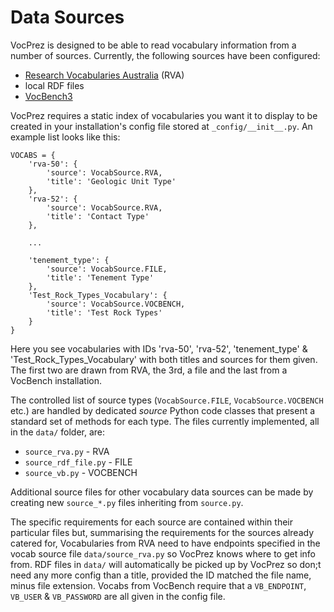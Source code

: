 # Data Sources

VocPrez is designed to be able to read vocabulary information from a number of sources. Currently, the following sources have been configured:

* [Research Vocabularies Australia](http://vocabs.ands.org.au) (RVA)
* local RDF files
* [VocBench3](http://vocbench.uniroma2.it/)

VocPrez requires a static index of vocabularies you want it to display to be created in your installation's config file stored at `_config/__init__.py`. An example list looks like this: 

```
VOCABS = {
    'rva-50': {
        'source': VocabSource.RVA,
        'title': 'Geologic Unit Type'
    },
    'rva-52': {
        'source': VocabSource.RVA,
        'title': 'Contact Type'
    },
    
    ...

    'tenement_type': {
        'source': VocabSource.FILE,
        'title': 'Tenement Type'
    },
    'Test_Rock_Types_Vocabulary': {
        'source': VocabSource.VOCBENCH,
        'title': 'Test Rock Types'
    }
}
```

Here you see vocabularies with IDs 'rva-50', 'rva-52', 'tenement_type' & 'Test_Rock_Types_Vocabulary' with both titles and sources for them given. The first two are drawn from RVA, the 3rd, a file and the last from a VocBench installation. 

The controlled list of source types (`VocabSource.FILE`, `VocabSource.VOCBENCH` etc.) are handled by dedicated *source* Python code classes that present a standard set of methods for each type. The files currently implemented, all in the `data/` folder, are:

* `source_rva.py` - RVA
* `source_rdf_file.py` - FILE
* `source_vb.py` - VOCBENCH

Additional source files for other vocabulary data sources can be made by creating new `source_*.py` files inheriting from `source.py`.

The specific requirements for each source are contained within their particular files but, summarising the requirements for the sources already catered for, Vocabularies from RVA need to have endpoints specified in the vocab source file `data/source_rva.py` so VocPrez knows where to get info from. RDF files in `data/` will automatically be picked up by VocPrez so don;t need any more config than a title, provided the ID matched the file name, minus file extension. Vocabs from VocBench require that a `VB_ENDPOINT`, `VB_USER` & `VB_PASSWORD` are all given in the config file.
